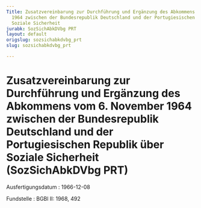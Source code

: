 ```yaml
---
Title: Zusatzvereinbarung zur Durchführung und Ergänzung des Abkommens vom 6. November
  1964 zwischen der Bundesrepublik Deutschland und der Portugiesischen Republik über
  Soziale Sicherheit
jurabk: SozSichAbkDVbg PRT
layout: default
origslug: sozsichabkdvbg_prt
slug: sozsichabkdvbg_prt

---
```


# Zusatzvereinbarung zur Durchführung und Ergänzung des Abkommens vom 6. November 1964 zwischen der Bundesrepublik Deutschland und der Portugiesischen Republik über Soziale Sicherheit (SozSichAbkDVbg PRT)

Ausfertigungsdatum
:   1966-12-08

Fundstelle
:   BGBl II: 1968, 492

